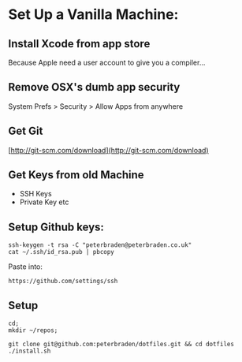 # Set Up a Vanilla Machine:

## Install Xcode from app store
Because Apple need a user account to give you a compiler...

## Remove OSX's dumb app security
System Prefs > Security > Allow Apps from anywhere

## Get Git
[http://git-scm.com/download](http://git-scm.com/download)

## Get Keys from old Machine

- SSH Keys
- Private Key etc

## Setup Github keys:
```shell
ssh-keygen -t rsa -C "peterbraden@peterbraden.co.uk"
cat ~/.ssh/id_rsa.pub | pbcopy
```

Paste into:
```shell
https://github.com/settings/ssh
```

## Setup
```shell
cd;
mkdir ~/repos;

git clone git@github.com:peterbraden/dotfiles.git && cd dotfiles
./install.sh
```






